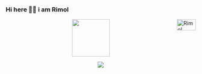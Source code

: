 ### Hi here 👋👋 i am Rimol

<a href="https://dev.to/rimolch">
  <img align="right" src="https://d2fltix0v2e0sb.cloudfront.net/dev-badge.svg" alt="Rimol Chakma's DEV Profile" height="30" width="50">
</a>

<!--
**rimolch/rimolch** is a ✨ _special_ ✨ repository because its `README.md` (this file) appears on your GitHub profile.

Here are some ideas to get you started:

- 🔭 I’m currently working on ...
- 🌱 I’m currently learning ...
- 👯 I’m looking to collaborate on ...
- 🤔 I’m looking for help with ...
- 💬 Ask me about ...
- 📫 How to reach me: ...
- 😄 Pronouns: ...
- ⚡ Fun fact: ...
-->

  


  <p align="center">
     <img src="https://github-readme-stats.vercel.app/api/top-langs/?username=rimolch" width = "100" height = "100">
   </p>

  <p align="center">
  <img src="https://github-readme-stats.vercel.app/api?username=rimolch&show_icons=true&theme=dracula" />
  </p>













